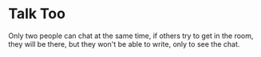 # Talk Too
Only two people can chat at the same time, if others try to get in the room, they will be there, but they won't be able to write, only to see the chat.
